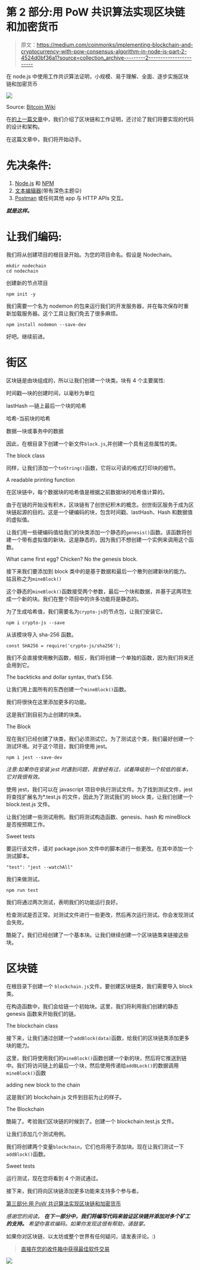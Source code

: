 # 第 2 部分:用 PoW 共识算法实现区块链和加密货币

> 原文：<https://medium.com/coinmonks/implementing-blockchain-and-cryptocurrency-with-pow-consensus-algorithm-in-node-js-part-2-4524d0bf36a1?source=collection_archive---------2----------------------->

在 node.js 中使用工作共识算法证明，小规模、易于理解、全面、逐步实施区块链和加密货币

![](img/ca1a2e2c4224dbbeb2b00eaca6e45a01.png)

Source: [Bitcoin Wiki](https://en.bitcoinwiki.org/wiki/Proof-of-work)

在[的上一篇文章](/coinmonks/implementing-blockchain-and-cryptocurrency-with-pow-consensus-algorithm-part-1-545fb32be0c2)中，我们介绍了区块链和工作证明，还讨论了我们将要实现的代码的设计和架构。

在这篇文章中，我们将开始动手。

# 先决条件:

1.  [Node.js](https://nodejs.org/en/download/) 和 [NPM](https://www.npmjs.com/)
2.  [文本编辑器](https://code.visualstudio.com/download)(带有深色主题😛)
3.  [Postman](https://www.getpostman.com/) 或任何其他 app 与 HTTP APIs 交互。

***就是这样。***

# 让我们编码:

我们将从创建项目的根目录开始。为您的项目命名。假设是 Nodechain。

```
mkdir nodechain
cd nodechain
```

创建新的节点项目

```
npm init -y
```

我们需要一个名为 nodemon 的包来运行我们的开发服务器，并在每次保存时重新加载服务器。这个工具让我们免去了很多麻烦。

```
npm install nodemon --save-dev
```

好吧。继续前进。

# 街区

区块链是由块组成的，所以让我们创建一个块类。块有 4 个主要属性:

时间戳—块的创建时间，以毫秒为单位

lastHash —链上最后一个块的哈希

哈希-当前块的哈希

数据—块或事务中的数据

因此，在根目录下创建一个新文件`block.js`,并创建一个具有这些属性的类。

The block class

同样，让我们添加一个`toString()`函数，它将以可读的格式打印块的细节。

A readable printing function

在区块链中，每个数据块的哈希值是根据之前数据块的哈希值计算的。

由于在链的开始没有积木，区块链有了创世纪积木的概念。创世街区服务于成为区块链起源的目的。这是一个硬编码的块，包含时间戳、lastHash、Hash 和数据值的虚拟值。

让我们用一些硬编码值给我们的块类添加一个静态的`genesis()`函数。该函数将创建一个带有虚拟值的新块。这是静态的，因为我们不想创建一个实例来调用这个函数。

What came first egg? Chicken? No the genesis block.

接下来我们要添加到 block 类中的是基于数据和最后一个散列创建新块的能力。姑且称之为`mineBlock()`

这个静态的`mineBlock()`函数接受两个参数，最后一个块和数据，并基于这两项生成一个新的块。我们在整个项目中的许多功能将是静态的。

为了生成哈希值，我们需要名为`crypto-js`的节点包，让我们安装它。

```
npm i crypto-js --save
```

从该模块导入 sha-256 函数。

```
const SHA256 = require('crypto-js/sha256');
```

我们不会直接使用散列函数，相反，我们将创建一个单独的函数，因为我们将来还会用到它。

The backticks and dollar syntax, that’s ES6.

让我们用上面所有的东西创建一个`mineBlock()`函数。

我们将很快在这里添加更多的功能。

这是我们到目前为止创建的块类。

The Block

现在我们已经创建了块类，我们必须测试它。为了测试这个类，我们最好创建一个测试环境。对于这个项目，我们将使用 jest。

```
npm i jest --save-dev
```

*注意:如果你在安装 jest 时遇到问题，我曾经有过，试着降级到一个较低的版本，它对我很有效。*

使用 jest，我们可以在 javascript 项目中执行测试文件。为了找到测试文件，jest 将查找扩展名为*.test.js 的文件，因此为了测试我们的 block 类，让我们创建一个 block.test.js 文件。

让我们创建一些测试用例。我们将测试构造函数、genesis、hash 和 mineBlock 是否按预期工作。

Sweet tests

要运行该文件，请对 package.json 文件中的脚本进行一些更改。在其中添加一个测试脚本。

```
"test": "jest --watchAll"
```

我们来做测试。

```
npm run test
```

我们将通过两次测试，表明我们的功能运行良好。

检查测试是否正常。对测试文件进行一些更改，然后再次运行测试。你会发现测试会失败。

酷毙了。我们已经创建了一个基本块。让我们继续创建一个区块链类来链接这些块。

# 区块链

在根目录下创建一个 `blockchain.js`文件。要创建区块链类，我们需要导入 block 类。

在构造函数中，我们会给链一个初始块。这里，我们将利用我们创建的静态 genesis 函数来开始我们的链。

The blockchain class

接下来，让我们通过创建一个`addBlock(data)`函数，给我们的区块链类添加更多块的能力。

这里，我们将使用我们的`mineBlock()`函数创建一个新的块，然后将它推送到链中。我们将访问链上的最后一个块，然后使用传递给`addBLock()`的数据调用`mineBlock()`函数

adding new block to the chain

这是我们的 blockchain.js 文件到目前为止的样子。

The Blockchain

酷毙了。考验我们区块链的时候到了。创建一个 blockchain.test.js 文件。

让我们添加几个测试用例。

我们将创建两个变量`blockchain`，它们也将用于添加块。现在让我们测试一下`addBlock()`函数。

Sweet tests

运行测试，现在您将看到 4 个测试通过。

接下来，我们将向区块链添加更多功能来支持多个参与者。

[第三部分:用 PoW 共识算法实现区块链和加密货币](/coinmonks/part-3-implementing-blockchain-and-cryptocurrency-with-pow-consensus-algorithm-d9b8cb928e3e)

*感谢您的阅读。* ***在下一部分中，我们将编写代码来验证区块链并添加对多个矿工的支持。*** *希望你喜欢编码。如果你发现这很有帮助，请鼓掌。*

如果你对区块链、以太坊或整个世界有任何疑问，请发表评论。:)

> [直接在您的收件箱中获得最佳软件交易](https://coincodecap.com/?utm_source=coinmonks)

[![](img/7c0b3dfdcbfea594cc0ae7d4f9bf6fcb.png)](https://coincodecap.com/?utm_source=coinmonks)